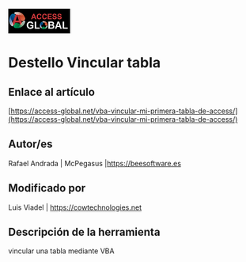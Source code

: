 ﻿![Access-global](/blob/main/Images/Logo1.png)
# Destello Vincular tabla
## Enlace al artículo
[https://access-global.net/vba-vincular-mi-primera-tabla-de-access/](https://access-global.net/vba-vincular-mi-primera-tabla-de-access/)
## Autor/es
Rafael Andrada | McPegasus |https://beesoftware.es
## Modificado por
Luis Viadel | https://cowtechnologies.net
## Descripción de la herramienta
vincular una tabla mediante VBA


